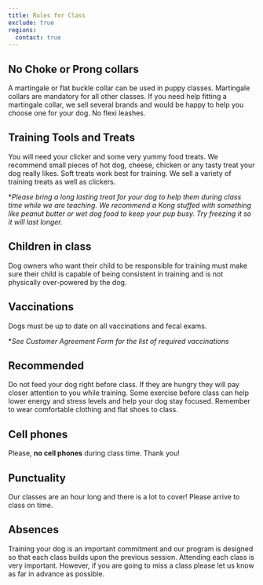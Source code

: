 ```yaml
---
title: Rules for Class
exclude: true
regions:
  contact: true
---
```


## No Choke or Prong collars

A martingale or flat buckle collar can be used in puppy classes. Martingale collars are 
mandatory for all other classes. If you need help fitting a martingale collar, we sell 
several brands and would be happy to help you choose one for your dog.  No flexi leashes.

## Training Tools and Treats

You will need your clicker and some very yummy food treats. We 
recommend small pieces of hot dog, cheese, chicken or any tasty treat your dog 
really likes. Soft treats work best for training. We sell a variety of  
training treats as well as clickers.

*_Please bring a long lasting treat for your dog to help them during class time while we are 
teaching. We recommend a Kong stuffed with something like peanut butter or wet dog food 
to keep your pup busy. Try freezing it so it will last longer._

## Children in class

Dog owners who want their child to be responsible for training must make sure their child 
is capable of being consistent in training and is not physically over-powered by the dog.

## Vaccinations

Dogs must be up to date on all vaccinations and fecal exams.

*_See Customer Agreement Form for the list of required vaccinations_

## Recommended

Do not feed your dog right before class. If they are hungry they will pay closer attention 
to you while training. Some exercise before class can help lower energy and stress 
levels and help your dog stay focused. Remember to wear comfortable clothing and flat 
shoes to class.

## Cell phones

Please, __no cell phones__ during class time. Thank you!

## Punctuality

Our classes are an hour long and there is a lot to cover! Please arrive to class on time. 

## Absences

Training your dog is an important commitment and our program is designed so that each 
class builds upon the previous session. Attending each class is very important. However, if 
you are going to miss a class please let us know as far in advance as possible.
